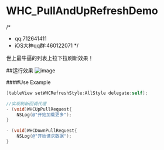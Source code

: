 # WHC_PullAndUpRefreshDemo
/*
*  qq:712641411
*  iOS大神qq群:460122071
*/

世上最牛逼的列表上拉下拉刷新效果！

##运行效果
![image](https://github.com/netyouli/WHC_PullAndUpRefreshDemo/tree/master/WHC_PullAndUpRefreshDemo/whc.gif)

####Use Example
```objective-c
[tableView setWHCRefreshStyle:AllStyle delegate:self];

//实现刷新回调代理
- (void)WHCUpPullRequest{
    NSLog(@"开始加载更多");
}

- (void)WHCDownPullRequest{
    NSLog(@"开始请求数据");
}

```